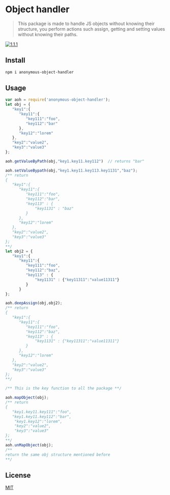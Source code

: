 # Object handler

> This package is made to handle JS objects without knowing their structure, you perform actions such assign, getting and setting values without knowing their paths.

[![1.1.1][npm-image]][npm-url]

## Install

```bash
npm i anonymous-object-handler
```

## Usage

```javascript
var aoh = require('anonymous-object-handler');
let obj = {
   "key1":{
      "key11":{
         "key111":"foo",
         "key112":"bar"
      },
      "key12":"lorem"
   },
   "key2":"value2",
   "key3":"value3"
};

aoh.getValueByPath(obj,"key1.key11.key112")  // returns "bar"

aoh.setValueBypath(obj,"key1.key11.key113.key1131","baz"); 
/** return
{
   "key1":{
      "key11":{
         "key111":"foo",
         "key112":"bar",
         "key113" : {
             "key1131" : "baz"
         }
      },
      "key12":"lorem"
   },
   "key2":"value2",
   "key3":"value3"
};
**/
let obj2 = {
   "key1":{
      "key11":{
         "key111":"foo",
         "key112":"baz",
         "key113" : {
             "key1131" : {"key11311":"value11311"}
         }
      }
};

aoh.deepAssign(obj,obj2);
/** return
{
   "key1":{
      "key11":{
         "key111":"foo",
         "key112":"baz",
         "key113" : {
             "key1131" : {"key11311":"value11311"}
         }
      },
      "key12":"lorem"
   },
   "key2":"value2",
   "key3":"value3"
};
**/

/** This is the key function to all the package **/

aoh.mapObject(obj);
/** return
{
   "key1.key11.key111":"foo",
   "key1.key11.key112":"bar",
    "key1.key12":"lorem",
    "key2":"value2",
    "key3":"value3"
};
**/
aoh.unMapObject(obj);
/**
return the same obj structure mentioned before
**/

```

## License

[MIT](http://vjpr.mit-license.org)

[npm-image]: https://camo.githubusercontent.com/0fe7b138152a3825e7516c850de315512f6052ae/68747470733a2f2f63646e2e737667706f726e2e636f6d2f6c6f676f732f737761676765722e737667
[npm-url]: https://www.npmjs.com/package/anonymous-object-handler
